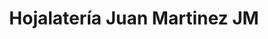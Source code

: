 ---
title: "Hojalatería Juan Martinez JM"
url: /santiago/hojalateria-juan-martinez-jm/
shop: hardware
---